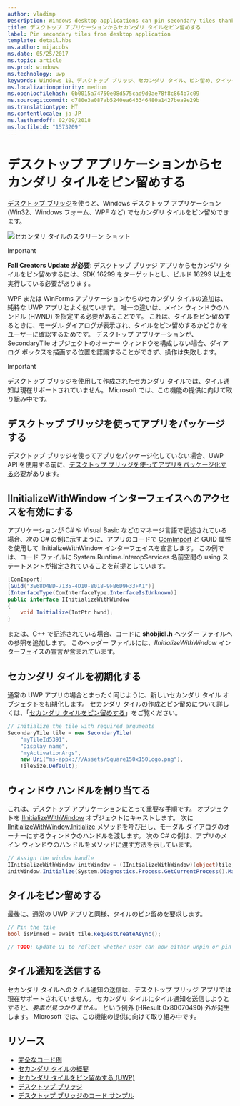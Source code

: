 ```yaml
---
author: vladimp
Description: Windows desktop applications can pin secondary tiles thanks to the Desktop Bridge!
title: デスクトップ アプリケーションからセカンダリ タイルをピン留めする
label: Pin secondary tiles from desktop application
template: detail.hbs
ms.author: mijacobs
ms.date: 05/25/2017
ms.topic: article
ms.prod: windows
ms.technology: uwp
keywords: Windows 10、デスクトップ ブリッジ、セカンダリ タイル、ピン留め、クイックスタート、コード サンプル、例、デスクトップ アプリケーション、Win32、WinForms、WPF
ms.localizationpriority: medium
ms.openlocfilehash: 0b0015a74750e08d575cad9d0ae78f8c864b7c09
ms.sourcegitcommit: d780e3a087ab5240ea643346480a1427bea9e29b
ms.translationtype: HT
ms.contentlocale: ja-JP
ms.lasthandoff: 02/09/2018
ms.locfileid: "1573209"
---
```

# <a name="pin-secondary-tiles-from-desktop-application"></a>デスクトップ アプリケーションからセカンダリ タイルをピン留めする


[デスクトップ ブリッジ](https://developer.microsoft.com/windows/bridges/desktop)を使うと、Windows デスクトップ アプリケーション (Win32、Windows フォーム、WPF など) でセカンダリ タイルをピン留めできます。

![セカンダリ タイルのスクリーン ショット](images/secondarytiles.png)

> [!IMPORTANT]
> **Fall Creators Update が必要**: デスクトップ ブリッジ アプリからセカンダリ タイルをピン留めするには、SDK 16299 をターゲットとし、ビルド 16299 以上を実行している必要があります。

WPF または WinForms アプリケーションからのセカンダリ タイルの追加は、純粋な UWP アプリとよく似ています。 唯一の違いは、メイン ウィンドウのハンドル (HWND) を指定する必要があることです。 これは、タイルをピン留めするときに、モーダル ダイアログが表示され、タイルをピン留めするかどうかをユーザーに確認するためです。 デスクトップ アプリケーションが、SecondaryTile オブジェクトのオーナー ウィンドウを構成しない場合、ダイアログ ボックスを描画する位置を認識することができず、操作は失敗します。

> [!IMPORTANT]
> デスクトップ ブリッジを使用して作成されたセカンダリ タイルでは、タイル通知は現在サポートされていません。 Microsoft では、この機能の提供に向けて取り組み中です。 


## <a name="package-your-app-with-desktop-bridge"></a>デスクトップ ブリッジを使ってアプリをパッケージする

デスクトップ ブリッジを使ってアプリをパッケージ化していない場合、UWP API を使用する前に、[デスクトップ ブリッジを使ってアプリをパッケージ化する](https://docs.microsoft.com/windows/uwp/porting/desktop-to-uwp-root)必要があります。


## <a name="enable-access-to-iinitializewithwindow-interface"></a>IInitializeWithWindow インターフェイスへのアクセスを有効にする

アプリケーションが C# や Visual Basic などのマネージ言語で記述されている場合、次の C# の例に示すように、アプリのコードで [ComImport](https://msdn.microsoft.com/library/system.runtime.interopservices.comimportattribute.aspx) と GUID 属性を使用して IInitializeWithWindow インターフェイスを宣言します。 この例では、コード ファイルに System.Runtime.InteropServices 名前空間の using ステートメントが指定されていることを前提としています。

```csharp
[ComImport]
[Guid("3E68D4BD-7135-4D10-8018-9FB6D9F33FA1")]
[InterfaceType(ComInterfaceType.InterfaceIsIUnknown)]
public interface IInitializeWithWindow
{
    void Initialize(IntPtr hwnd);
}
```

または、C++ で記述されている場合、コードに **shobjidl.h** ヘッダー ファイルへの参照を追加します。 このヘッダー ファイルには、*IInitializeWithWindow* インターフェイスの宣言が含まれています。


## <a name="initialize-the-secondary-tile"></a>セカンダリ タイルを初期化する

通常の UWP アプリの場合とまったく同じように、新しいセカンダリ タイル オブジェクトを初期化します。 セカンダリ タイルの作成とピン留めについて詳しくは、「[セカンダリ タイルをピン留めする](secondary-tiles-pinning.md)」をご覧ください。

```csharp
// Initialize the tile with required arguments
SecondaryTile tile = new SecondaryTile(
    "myTileId5391",
    "Display name",
    "myActivationArgs",
    new Uri("ms-appx:///Assets/Square150x150Logo.png"),
    TileSize.Default);
```


## <a name="assign-the-window-handle"></a>ウィンドウ ハンドルを割り当てる

これは、デスクトップ アプリケーションにとって重要な手順です。 オブジェクトを [IInitializeWithWindow](https://msdn.microsoft.com/library/windows/desktop/hh706981.aspx) オブジェクトにキャストします。 次に [IInitializeWithWindow.Initialize](https://msdn.microsoft.com/library/windows/desktop/hh706982.aspx) メソッドを呼び出し、モーダル ダイアログのオーナーにするウィンドウのハンドルを渡します。 次の C# の例は、アプリのメイン ウィンドウのハンドルをメソッドに渡す方法を示しています。

```csharp
// Assign the window handle
IInitializeWithWindow initWindow = (IInitializeWithWindow)(object)tile;
initWindow.Initialize(System.Diagnostics.Process.GetCurrentProcess().MainWindowHandle);
```


## <a name="pin-the-tile"></a>タイルをピン留めする

最後に、通常の UWP アプリと同様、タイルのピン留めを要求します。

```csharp
// Pin the tile
bool isPinned = await tile.RequestCreateAsync();

// TODO: Update UI to reflect whether user can now either unpin or pin
```


## <a name="send-tile-notifications"></a>タイル通知を送信する

セカンダリ タイルへのタイル通知の送信は、デスクトップ ブリッジ アプリでは現在サポートされていません。 セカンダリ タイルにタイル通知を送信しようとすると、*要素が見つかりません。* という例外 (HResult 0x80070490) 外が発生します。 Microsoft では、この機能の提供に向けて取り組み中です。


## <a name="resources"></a>リソース

* [完全なコード例](https://github.com/Microsoft/DesktopBridgeToUWP-Samples/tree/master/Samples/SecondaryTileSample)
* [セカンダリ タイルの概要](secondary-tiles.md)
* [セカンダリ タイルをピン留めする (UWP)](secondary-tiles-pinning.md)
* [デスクトップ ブリッジ](https://developer.microsoft.com/windows/bridges/desktop)
* [デスクトップ ブリッジのコード サンプル](https://github.com/Microsoft/DesktopBridgeToUWP-Samples)
